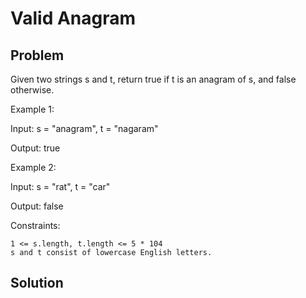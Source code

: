 # Valid Anagram

## Problem

Given two strings s and t, return true if t is an
anagram
of s, and false otherwise.

Example 1:

Input: s = "anagram", t = "nagaram"

Output: true

Example 2:

Input: s = "rat", t = "car"

Output: false

Constraints:

    1 <= s.length, t.length <= 5 * 104
    s and t consist of lowercase English letters.

## Solution


